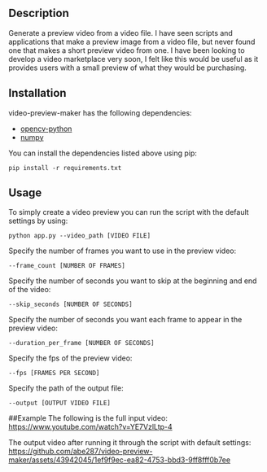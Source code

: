 ## Description
Generate a preview video from a video file. I have seen scripts and applications that make a preview image from a video file, but never found one that makes a short preview video from one. I have been looking to develop a video marketplace very soon, I felt like this would be useful as it provides users with a small preview of what they would be purchasing.

## Installation
video-preview-maker has the following dependencies:
- [opencv-python](https://pypi.org/project/opencv-python/)
- [numpy](https://pypi.org/project/numpy/)

You can install the dependencies listed above using pip:
```
pip install -r requirements.txt
```

## Usage
To simply create a video preview you can run the script with the default settings by using:
```
python app.py --video_path [VIDEO FILE]
```
Specify the number of frames you want to use in the preview video:
```
--frame_count [NUMBER OF FRAMES]
```
Specify the number of seconds you want to skip at the beginning and end of the video:
```
--skip_seconds [NUMBER OF SECONDS]
```
Specify the number of seconds you want each frame to appear in the preview video:
```
--duration_per_frame [NUMBER OF SECONDS]
```
Specify the fps of the preview video:
```
--fps [FRAMES PER SECOND]
```
Specify the path of the output file:
```
--output [OUTPUT VIDEO FILE]
```

##Example
The following is the full input video:
https://www.youtube.com/watch?v=YE7VzlLtp-4

The output video after running it through the script with default settings:
https://github.com/abe287/video-preview-maker/assets/43942045/1ef9f9ec-ea82-4753-bbd3-9ff8fff0b7ee
